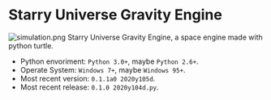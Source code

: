 # Starry Universe Gravity Engine
![simulation.png](https://github.com/Alex-Github-Programmer/Starry-Universe-Gravity-Engine/raw/master/images/simulation.png)
Starry Universe Gravity Engine, a space engine made with python turtle.
- Python envoriment: `Python 3.0+`, maybe `Python 2.6+`.
- Operate System: `Windows 7+`, maybe `Windows 95+`.
- Most recent version: `0.1.1a0 2020y105d`.
- Most recent release: `0.1.0 2020y104d.py`.
